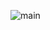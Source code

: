![main](https://user-images.githubusercontent.com/129489438/230602407-5de0e655-608a-4630-a4d7-95782f49da6c.jpg)

